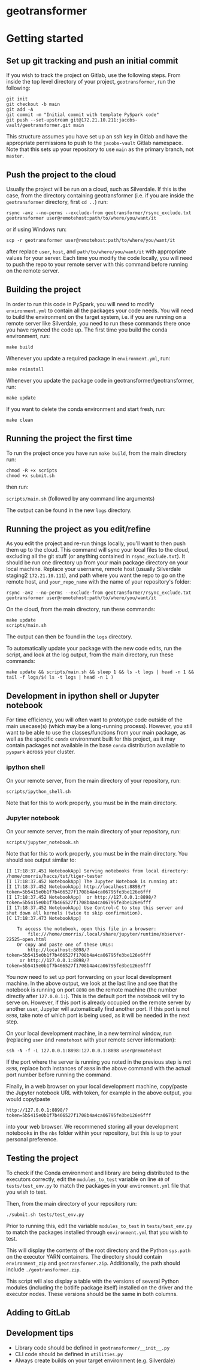 # geotransformer

# Getting started

## Set up git tracking and push an initial commit

If you wish to track the project on Gitlab, use the following steps. From inside the top level directory of your project, `geotransformer`, run the following:
```
git init
git checkout -b main
git add -A
git commit -m "Initial commit with template PySpark code"
git push --set-upstream git@172.21.10.211:jacobs-vault/geotransformer.git main
```
This structure assumes you have set up an ssh key in Gitlab and have the appropriate permissions to push to the `jacobs-vault` Gitlab namespace. Note that this sets up your repository to use `main` as the primary branch, not `master`.

## Push the project to the cloud

Usually the project will be run on a cloud, such as Silverdale. If this is the case, from the directory containing geotransformer (i.e. if you are inside the `geotransformer` directory, first `cd ..`) run:

```
rsync -avz --no-perms --exclude-from geotransformer/rsync_exclude.txt geotransformer user@remotehost:path/to/where/you/want/it
```
or if using Windows run:
```
scp -r geotransformer user@remotehost:path/to/where/you/want/it
```

after replace `user`, `host`, and `path/to/where/you/want/it` with appropriate values for your server. Each time you modify the code locally, you will need to push the repo to your remote server with this command before running on the remote server.

## Building the project

In order to run this code in PySpark, you will need to modify `environment.yml` to contain all the packages your code needs. You will need to build the environment on the target system, i.e. if you are running on a remote server like Silverdale, you need to run these commands there once you have rsynced the code up. The first time you build the conda environment, run:

`make build`

Whenever you update a required package in `environment.yml`, run:

`make reinstall`

Whenever you update the package code in geotransformer/geotransformer, run:

`make update`

If you want to delete the conda environment and start fresh, run:

`make clean`

## Running the project the first time

To run the project once you have run `make build`, from the main directory run:

```
chmod -R +x scripts
chmod +x submit.sh
```

then run:

`scripts/main.sh` (followed by any command line arguments)

The output can be found in the new `logs` directory.

## Running the project as you edit/refine

As you edit the project and re-run things locally, you'll want to then push them up to the cloud. This command will sync your local files to the cloud, excluding all the git stuff (or anything contained in `rsync_exclude.txt`). It should be run one directory up from your main package directory on your local machine. Replace your username, remote host (usually Silverdale staging2 `172.21.10.111`), and path where you want the repo to go on the remote host, and `your_repo_name` with the name of your repository's folder:

```
rsync -avz --no-perms --exclude-from geotransformer/rsync_exclude.txt geotransformer user@remotehost:path/to/where/you/want/it
```

On the cloud, from the main directory, run these commands:
```
make update
scripts/main.sh
```
The output can then be found in the `logs` directory.

To automatically update your package with the new code edits, run the script, and look at the log output, from the main directory, run these commands:
```
make update && scripts/main.sh && sleep 1 && ls -t logs | head -n 1 && tail -f logs/$( ls -t logs | head -n 1 )
```

## Development in ipython shell or Jupyter notebook

For time efficiency, you will often want to prototype code outside of the main usecase(s) (which may be a long-running process). However, you still want to be able to use the classes/functions from your main package, as well as the specific `conda` environment built for this project, as it may contain packages not available in the base `conda` distribution available to `pyspark` across your cluster.

### ipython shell

On your remote server, from the main directory of your repository, run:

```scripts/ipython_shell.sh```

Note that for this to work properly, you must be in the main directory.

### Jupyter notebook

On your remote server, from the main directory of your repository, run:

```scripts/jupyter_notebook.sh```

Note that for this to work properly, you must be in the main directory. You should see output similar to: 

```
[I 17:18:37.451 NotebookApp] Serving notebooks from local directory: /home/cmorris/haccs/tst/tiger-tester
[I 17:18:37.452 NotebookApp] The Jupyter Notebook is running at:
[I 17:18:37.452 NotebookApp] http://localhost:8898/?token=5b5415e0b1f7b466527f1708b4a4ca06795fe3be126e6fff
[I 17:18:37.452 NotebookApp]  or http://127.0.0.1:8898/?token=5b5415e0b1f7b466527f1708b4a4ca06795fe3be126e6fff
[I 17:18:37.452 NotebookApp] Use Control-C to stop this server and shut down all kernels (twice to skip confirmation).
[C 17:18:37.473 NotebookApp]

    To access the notebook, open this file in a browser:
        file:///home/cmorris/.local/share/jupyter/runtime/nbserver-22525-open.html
    Or copy and paste one of these URLs:
        http://localhost:8898/?token=5b5415e0b1f7b466527f1708b4a4ca06795fe3be126e6fff
     or http://127.0.0.1:8898/?token=5b5415e0b1f7b466527f1708b4a4ca06795fe3be126e6fff
```
     
You now need to set up port forwarding on your local development machine. In the above output, we look at the last line and see that the notebook is running on port `8898` on the remote machine (the number directly after `127.0.0.1:`). This is the default port the notebook will try to serve on. However, if this port is already occupied on the remote server by another user, Jupyter will automatically find another port. If this port is not `8898`, take note of which port is being used, as it will be needed in the next step.

On your local development machine, in a new terminal window, run (replacing `user` and `remotehost` with your remote server information):

```
ssh -N -f -L 127.0.0.1:8898:127.0.0.1:8898 user@remotehost
```

If the port where the server is running you noted in the previous step is not `8898`, replace both instances of `8898` in the above command with the actual port number before running the command.

Finally, in a web browser on your local development machine, copy/paste the Jupyter notebook URL with token, for example in the above output, you would copy/paste

```
http://127.0.0.1:8898/?token=5b5415e0b1f7b466527f1708b4a4ca06795fe3be126e6fff
``` 
into your web browser. We recommened storing all your development notebooks in the `nbs` folder within your repository, but this is up to your personal preference.

## Testing the project

To check if the Conda environment and library are being distributed to
the executors correctly, edit the `modules_to_test` variable on line `40` of `tests/test_env.py` to match the packages in your `environment.yml` file that you wish to test.

Then, from the main directory of your repository run:

`./submit.sh tests/test_env.py`

Prior to running this, edit the variable `modules_to_test` in `tests/test_env.py` to match the packages installed through `environment.yml` that you wish to test.

This will display the contents of the root directory and the Python `sys.path`
on the executor YARN containers. The directory should contain `environment_zip`
and `geotransformer.zip`. Additionally, the path should include `./geotransformer.zip`.

This script will also display a table with the versions of several Python
modules (including the botlife package itself) installed on the driver and the
executor nodes. These versions should be the same in both columns.

## Adding to GitLab
## Development tips

- Library code should be defined in `geotransformer/__init__.py`
- CLI code should be defined in `utilities.py`
- Always create builds on your target environment (e.g. Silverdale)
